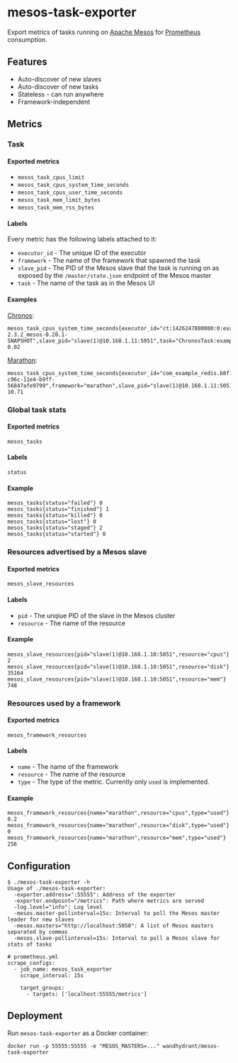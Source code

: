 # mesos-task-exporter

Export metrics of tasks running on [Apache Mesos](http://mesos.apache.org/) for [Prometheus](http://prometheus.io/) consumption.

## Features

* Auto-discover of new slaves
* Auto-discover of new tasks
* Stateless - can run anywhere
* Framework-independent

## Metrics

### Task

#### Exported metrics

* `mesos_task_cpus_limit`
* `mesos_task_cpus_system_time_seconds`
* `mesos_task_cpus_user_time_seconds`
* `mesos_task_mem_limit_bytes`
* `mesos_task_mem_rss_bytes`

#### Labels

Every metric has the following labels attached to it:

* `executor_id` - The unique ID of the executor
* `framework` - The name of the framework that spawned the task
* `slave_pid` - The PID of the Mesos slave that the task is running on as exposed by the `/master/state.json` endpoint of the Mesos master
* `task` - The name of the task as in the Mesos UI

#### Examples

[Chronos](https://github.com/mesos/chronos):

```
mesos_task_cpus_system_time_seconds{executor_id="ct:1426247880000:0:examplejob:",framework="chronos-2.3.2_mesos-0.20.1-SNAPSHOT",slave_pid="slave(1)@10.168.1.11:5051",task="ChronosTask:examplejob"} 0.02
```

[Marathon](https://github.com/mesosphere/marathon):

```
mesos_task_cpus_system_time_seconds{executor_id="com_example_redis.b8f17462-c96c-11e4-b9ff-56847afe9799",framework="marathon",slave_pid="slave(1)@10.168.1.11:5051",task="redis.example.com"} 10.71
```

### Global task stats

#### Exported metrics

`mesos_tasks`

#### Labels

`status`

#### Example

```
mesos_tasks{status="failed"} 0
mesos_tasks{status="finished"} 1
mesos_tasks{status="killed"} 0
mesos_tasks{status="lost"} 0
mesos_tasks{status="staged"} 2
mesos_tasks{status="started"} 0
```

### Resources advertised by a Mesos slave

#### Exported metrics

`mesos_slave_resources`

#### Labels

* `pid` - The unqiue PID of the slave in the Mesos cluster
* `resource` - The name of the resource

#### Example

```
mesos_slave_resources{pid="slave(1)@10.168.1.10:5051",resource="cpus"} 2
mesos_slave_resources{pid="slave(1)@10.168.1.10:5051",resource="disk"} 35164
mesos_slave_resources{pid="slave(1)@10.168.1.10:5051",resource="mem"} 748
```

### Resources used by a framework

#### Exported metrics

`mesos_framework_resources`

#### Labels

* `name` - The name of the framework
* `resource` - The name of the resource
* `type` - The type of the metric. Currently only `used` is implemented.

#### Example

```
mesos_framework_resources{name="marathon",resource="cpus",type="used"} 0.2
mesos_framework_resources{name="marathon",resource="disk",type="used"} 0
mesos_framework_resources{name="marathon",resource="mem",type="used"} 256
```

## Configuration

```
$ ./mesos-task-exporter -h
Usage of ./mesos-task-exporter:
  -exporter.address=":55555": Address of the exporter
  -exporter.endpoint="/metrics": Path where metrics are served
  -log.level="info": Log level
  -mesos.master-pollinterval=15s: Interval to poll the Mesos master leader for new slaves
  -mesos.masters="http://localhost:5050": A list of Mesos masters separated by commas
  -mesos.slave-pollinterval=15s: Interval to poll a Mesos slave for stats of tasks
```

```
# prometheus.yml
scrape_configs:
  - job_name: mesos_task_exporter
    scrape_interval: 15s

    target_groups:
      - targets: ['localhost:55555/metrics']
```

## Deployment

Run `mesos-task-exporter` as a Docker container:

```
docker run -p 55555:55555 -e "MESOS_MASTERS=..." wandhydrant/mesos-task-exporter
```
